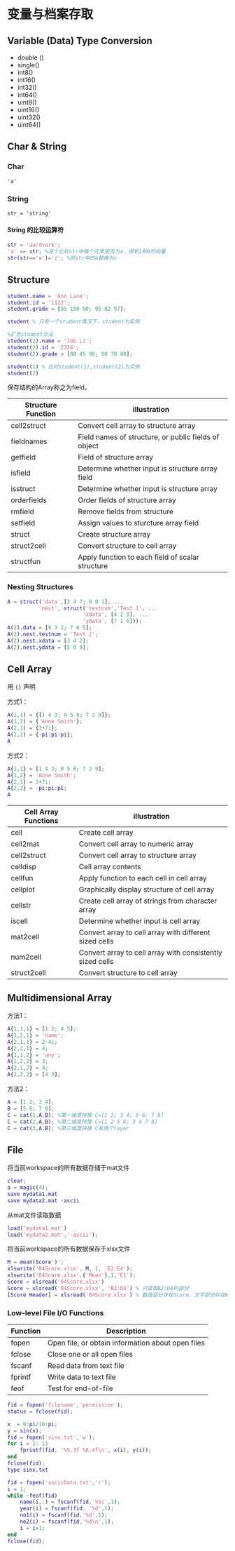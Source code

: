 # 变量与档案存取

## Variable (Data) Type Conversion

- double ()
- single()
- int8()
- int16()
- int32()
- int64()
- uint8()
- uint16()
- uint32()
- uint64()

## Char & String

### Char

`'a'`

### String

`str = 'string'`

#### String 的比较运算符

```matlab
str = 'aardvark';
'a' == str; %逐个比较str中每个元素是否为a，得到1和0的向量
str(str=='a')='z'; %将str中的a替换为z
```

## Structure

```matlab
student.name = 'Ann Lane';
student.id = '1122';
student.grade = [95 100 90; 95 82 97];

student % 只有一个student情况下，student为实例

%扩充student办法
student(2).name = 'Job Li';
student(2).id = '2334';
student(2).grade = [80 45 98; 60 70 80];

student(1) % 此时student(1),student(2)为实例
student(2) 
```

保存结构的Array称之为field。

Structure Function | illustration 
--- | ---
cell2struct | Convert cell array to structure array
fieldnames | Field names of structure, or public fields of object
getfield | Field of structure array
isfield | Determine whether input is structure array field
isstruct | Determine whether input is structure array
orderfields | Order fields of structure array
rmfield | Remove fields from structure
setfield | Assign values to sturcture array field
struct | Create structure array
struct2cell | Convert structure to cell array
structfun | Apply function to each field of scalar structure

### Nesting Structures

```matlab
A = struct('data',[3 4 7; 8 0 1], ...
		  'nest', struct('testnum','Test 1', ...
						'xdata', [4 2 8], ...
						'ydata', [7 1 6]));
A(2).data = [9 3 2; 7 6 5];
A(2).nest.testnum = 'Test 2';
A(2).nest.xdata = [3 4 2];
A(2).nest.ydata = [5 0 9];
```

## Cell Array

用 `{}` 声明

方式1：

```matlab
A(1,1) = {[1 4 3; 0 5 8; 7 2 9]};
A(1,2) = {'Anne Smith'};
A(2,1) = {3+7i};
A(2,2) = {-pi:pi:pi};
A
```

方式2：

```matlab
A{1,1} = [1 4 3; 0 5 8; 7 2 9];
A{1,2} = 'Anne Smith';
A{2,1} = 3+7i;
A{2,2} = -pi:pi:pi;
A
```

Cell Array Functions | illustration
--- | ---
cell | Create cell array
cell2mat | Convert cell array to numeric array
cell2struct | Convert cell array to structure array
celldisp | Cell array contents
cellfun | Apply function to each cell in cell array
cellplot | Graphically display structure of cell array
cellstr | Create cell array of strings from character array
iscell | Determine whether input is cell array
mat2cell | Convert array to cell array with different sized cells
num2cell | Convert array to cell array with consistently sized cells
struct2cell | Convert structure to cell array 

## Multidimensional Array

方法1：

```matlab
A{1,1,1} = [1 2; 4 5];
A{1,2,1} = 'name';
A{2,1,1} = 2-4i;
A{2,2,1} = 4;
A{1,1,2} = 'any';
A{1,2,2} = 3;
A{2,1,2} = 4;
A{2,2,2} = [4 3];
```

方法2：

```matlab
A = [1 2; 3 4];
B = [5 6; 7 8];
C = cat(1,A,B); %第一维度拼接 C=[1 2; 3 4; 5 6; 7 8]
C = cat(2,A,B); %第二维度拼接 C=[1 2 5 6; 3 4 7 8]
C = cat(3,A,B); %第三维度拼接 C有两个layer
```



## File

将当前workspace的所有数据存储于mat文件

```matlab
clear;
a = magic(4);
save mydata1.mat
save mydata2.mat -ascii
```

从mat文件读取数据

```matlab
load('mydata1.mat')
load('mydata2.mat','-ascii');
```

将当前workspace的所有数据保存于xlsx文件

```matlab
M = mean(Score')';
xlswrite('04Score.xlsx', M, 1, 'E2:E4');
xlswrite('04Score.xlsx',{'Mean'},1,'E1');
Score = xlsread('04Score.xlsx')
Score = xlsread('04Score.xlsx', 'B2:D4') % 只读取B2:D4的部分
[Score Header] = xlsread('04Score.xlsx') % 数值部分存在Score，文字部分存在Header
```

### Low-level File I/O Functions

Function | Description
--- | ---
fopen | Open file, or obtain information about open files
fclose | Close one or all open files
fscanf | Read data from text file
fprintf | Write data to text file
feof | Test for end-of-file

```matlab
fid = fopen('filename','permission');
status = fclose(fid);
```

```matlab
x  = 0:pi/10:pi;
y = sin(x);
fid = fopen('sinx.txt','w');
for i = 1: 11
	fprintf(fid, '%5.3f %8.4f\n', x(i), y(i));
end
fclose(fid);
type sinx.txt
```

```matlab
fid = fopen('asciiData.txt','r');
i = 1;
while ~feof(fid)
	name(i,:) = fscanf(fid,'%5c',1);
	year(i) = fscanf(fid, '%d',1);
	no1(i) = fscanf(fid,'%d',1);
	no2(i) = fscanf(fid,'%d\n',1);
	i = i+1;
end
fclose(fid);
```



